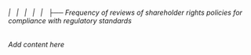 ###### |   |   |   |   |   ├── Frequency of reviews of shareholder rights policies for compliance with regulatory standards

*Add content here*